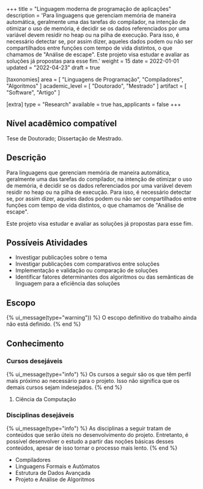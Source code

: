 +++
title = "Linguagem moderna de programação de aplicações"
description = 'Para linguagens que gerenciam memória de maneira automática, geralmente uma das tarefas do compilador, na intenção de otimizar o uso de memória, é decidir se os dados referenciados por uma variável devem residir no heap ou na pilha de execução. Para isso, é necessário detectar se, por assim dizer, aqueles dados podem ou não ser compartilhados entre funções com tempo de vida distintos, o que chamamos de "Análise de escape". Este projeto visa estudar e avaliar as soluções já propostas para esse fim.'
weight = 15
date = 2022-01-01
updated = "2022-04-23"
draft = true

[taxonomies]
area = [ "Linguagens de Programação", "Compiladores", "Algoritmos" ]
academic_level = [ "Doutorado", "Mestrado" ]
artifact = [ "Software", "Artigo" ]

[extra]
type = "Research"
available = true
has_applicants = false
+++

## Nível acadêmico compatível

Tese de Doutorado; Dissertação de Mestrado.

## Descrição

Para linguagens que gerenciam memória de maneira automática, geralmente uma das tarefas do compilador, na intenção de otimizar o uso de memória, é decidir se os dados referenciados por uma variável devem residir no heap ou na pilha de execução. Para isso, é necessário detectar se, por assim dizer, aqueles dados podem ou não ser compartilhados entre funções com tempo de vida distintos, o que chamamos de \"Análise de escape\".

Este projeto visa estudar e avaliar as soluções já propostas para esse fim.

## Possíveis Atividades

- Investigar publicações sobre o tema
- Investigar publicações com comparativos entre soluções
- Implementação e validação ou comparação de soluções
- Identificar fatores determinantes dos algoritmos ou das semânticas de linguagem para a eficiência das soluções

## Escopo

{% ui_message(type="warning")) %}
O escopo definitivo do trabalho ainda não está definido.
{% end %}

## Conhecimento

### Cursos desejáveis

{% ui_message(type="info") %}
Os cursos a seguir são os que têm perfil mais próximo ao necessário para o projeto. Isso não significa que os demais cursos sejam indesejados.
{% end %}

1. Ciência da Computação

### Disciplinas desejáveis

{% ui_message(type="info") %}
As disciplinas a seguir tratam de conteúdos que serão úteis no desenvolvimento do projeto. Entretanto, é possível desenvolver o estudo a partir das noções básicas desses conteúdos, apesar de isso tornar o processo mais lento.
{% end %}

- Compiladores
- Linguagens Formais e Autômatos
- Estrutura de Dados Avançada
- Projeto e Análise de Algoritmos
